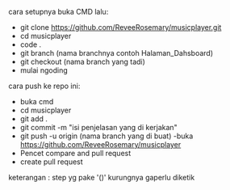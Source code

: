 cara setupnya buka CMD lalu:

- git clone https://github.com/ReveeRosemary/musicplayer.git
- cd musicplayer
- code .
- git branch (nama branchnya contoh Halaman_Dahsboard)
- git checkout (nama branch yang tadi)
- mulai ngoding


cara push ke repo ini:

- buka cmd
- cd musicplayer
- git add .
- git commit -m "isi penjelasan yang di kerjakan"
- git push -u origin (nama branch yang di buat)
-buka https://github.com/ReveeRosemary/musicplayer
- Pencet compare and pull request
- create pull request


keterangan :
step yg pake '()' kurungnya gaperlu diketik
